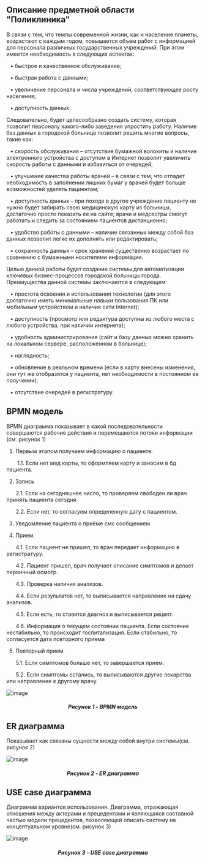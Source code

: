 
## Описание предметной области "Поликлиника"

В связи с тем, что темпы современной жизни, как и население планеты, возрастают с каждым годом, повышается объем работ с информацией для персонала различных государственных учреждений. При этом имеется необходимость в следующих аспектах:

⠀•	  быстрое и качественное обслуживание;

⠀•	  быстрая работа с данными;

⠀•	  увеличение персонала и числа учреждений, соответствующее росту населения;

⠀•	  доступность данных.

Следовательно, будет целесообразно создать систему, которая позволит персоналу какого-либо заведения упростить работу. Наличие баз данных в городской больнице позволит решить многие вопросы, такие как:

⠀•	скорость обслуживания – отсутствие бумажной волокиты и наличие электронного устройства с доступом в Интернет позволит увеличить скорость работы с данными и избавиться от очередей;

⠀•	улучшение качества работы врачей – в связи с тем, что отпадет необходимость в заполнении лишних бумаг у врачей будет больше возможностей уделять пациентам;

⠀•	доступность данных – при походе в другое учреждение пациенту не нужно будет забирать свою медицинскую карту из больницы, достаточно просто показать ее на сайте; врачи и медсестры смогут работать и следить за состоянием пациентов дистанционно;

⠀•	удобство работы с данными – наличие связанных между собой баз данных позволит легко их дополнять или редактировать;

⠀•	сохранность данных – срок хранения существенно возрастает по сравнению с бумажными носителями информации.

Целью данной работы будет создание системы для автоматизации ключевых бизнес-процессов городской больницы города. Преимущества данной системы заключаются в следующем:

⠀•	простота освоения и использования технологии (для этого достаточно иметь минимальные навыки пользования ПК или мобильным устройством и наличие сети Internet);

⠀•	доступность (просмотр или редактура доступны из любого места с любого устройства, при наличии интернета);

⠀•	удобность администрирования (сайт и базу данных можно хранить на локальном сервере, расположенном в больнице);

⠀•	наглядность;

⠀•	обновление в реальном времени (если в карту внесены изменения, они тут же отобразятся у пациента, нет необходимости в постоянном ее получении);

⠀•	отсутствие очередей в регистратуру.

## BPMN модель
BPMN диаграмма показывает в какой последовательности совершаются рабочие действия и перемещаются потоки информации (см. рисунок 1)
1. Первым этапом получаем информацию о пациенте.

⠀ ⠀ 1.1. Если нет мед карты, то оформляем карту и заносим в бд пациента.

2. Запись

 ⠀⠀ 2.1. Если на сегодняшнее число, то проверяем свободен ли врач принять пациента сегодня. 

⠀⠀ 2.2. Если нет, то согласуем определенную дату с пациентом.

3. Уведомление пациента о приёме смс сообщением. 

4. Прием.

 ⠀⠀ 4.1. Если пациент не пришел, то врач передает информацию в регистратуру. 

 ⠀⠀ 4.2. Пациент пришел, врач получает описание симптомов и делает первичный осмотр. 

 ⠀⠀ 4.3. Проверка наличия анализов. 

⠀ ⠀4.4. Если результатов нет, то выписывается направление на сдачу анализов. 

⠀ ⠀4.5. Если есть, то ставится диагноз и выписывается рецепт. 

⠀
⠀4.6. Информация о текущем состоянии пациента. Если состояние нестабильно, то происходит госпитализация. Если стабильно, то согласуется дата повторного приема

5. Повторный прием. 

 ⠀⠀ 5.1. Если симптомов больше нет, то завершается прием. 

 ⠀ ⠀5.2. Если симптомы остались, то выписываются другие лекарства или направление к другому врачу. 

![image](https://user-images.githubusercontent.com/105455288/195443322-f88ab562-f88c-4d66-9516-d81791e1f6c1.png)
<h5 align="center">Рисунок 1 - BPMN модель </h5\>


## ER диаграмма
Показывает как связаны сущности между собой внутри системы(см. рисунок 2)

![image](https://user-images.githubusercontent.com/105455288/198161486-d8d5ea06-23c5-479b-b7dc-185c269a2c9f.png)
<h5 align="center">Рисунок 2 - ER диаграмма </h5\>

## USE case диаграмма

Диаграмма вариантов использования. Диаграмма, отражающая отношения между актерами и прецедентами и являющаяся составной частью модели прецедентов, позволяющей описать систему на концептуальном уровне(см. рисунок 3)

![image](https://user-images.githubusercontent.com/105455288/198170222-aeb18de6-a736-4367-9e1c-f909d8af9fce.png)
<h5 align="center">Рисунок 3 - USE case диаграмма </h5\>

